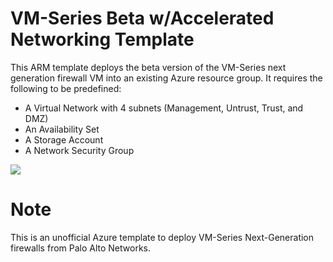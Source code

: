 # VM-Series Beta w/Accelerated Networking Template

This ARM template deploys the beta version of the VM-Series next generation firewall VM into an existing Azure resource group. It requires the following to be predefined:

- A Virtual Network with 4 subnets (Management, Untrust, Trust, and DMZ)
- An Availability Set
- A Storage Account
- A Network Security Group

[<img src="http://azuredeploy.net/deploybutton.png"/>](https://portal.azure.com/#create/Microsoft.Template/uri/https%3A%2F%2Fraw.githubusercontent.com%2Fsuspenceiskillinu%2Fazure%2Fmaster%2Fkiev-accelerated-networking%2FAzureDeploy.json)

# Note
This is an unofficial Azure template to deploy VM-Series Next-Generation firewalls from Palo Alto Networks.
